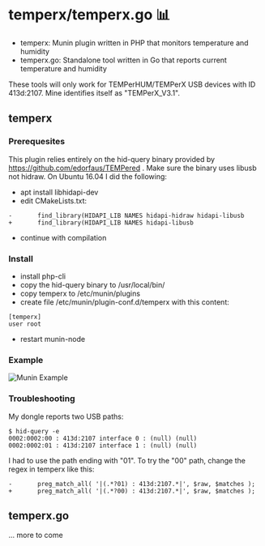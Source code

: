 # temperx/temperx.go :bar_chart:

* temperx: Munin plugin written in PHP that monitors temperature and humidity
* temperx.go: Standalone tool written in Go that reports current temperature and humidity

These tools will only work for TEMPerHUM/TEMPerX USB devices with ID 413d:2107. Mine identifies itself as "TEMPerX_V3.1".

## temperx

### Prerequesites

This plugin relies entirely on the hid-query binary provided by https://github.com/edorfaus/TEMPered .
Make sure the binary uses libusb not hidraw. On Ubuntu 16.04 I did the following:

* apt install libhidapi-dev
* edit CMakeLists.txt:
```
-       find_library(HIDAPI_LIB NAMES hidapi-hidraw hidapi-libusb
+       find_library(HIDAPI_LIB NAMES hidapi-libusb
```
* continue with compilation

### Install

* install php-cli
* copy the hid-query binary to /usr/local/bin/
* copy temperx to /etc/munin/plugins
* create file /etc/munin/plugin-conf.d/temperx with this content:
```
[temperx]
user root
```
* restart munin-node

### Example

![Munin Example](https://github.com/mreymann/temperx/blob/master/example.png)

### Troubleshooting

My dongle reports two USB paths:
```
$ hid-query -e
0002:0002:00 : 413d:2107 interface 0 : (null) (null)
0002:0002:01 : 413d:2107 interface 1 : (null) (null)
```
I had to use the path ending with "01". To try the "00" path, change the regex in temperx like this:
```
-       preg_match_all( '|(.*?01) : 413d:2107.*|', $raw, $matches );
+       preg_match_all( '|(.*?00) : 413d:2107.*|', $raw, $matches );
```

## temperx.go

... more to come
